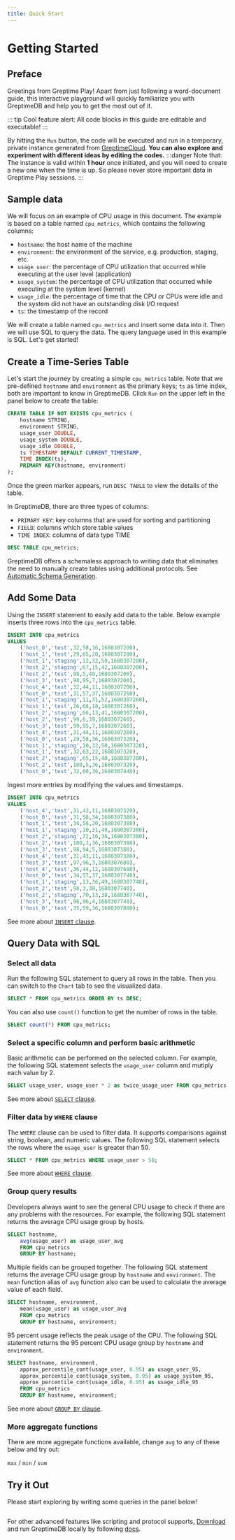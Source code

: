 ```yaml
---
title: Quick Start
---
```

# Getting Started

## Preface
Greetings from Greptime Play! Apart from just following a word-document guide, this interactive playground will quickly familiarize you with GreptimeDB and help you to get the most out of it. 

::: tip Cool feature alert:
All code blocks in this guide are editable and executable! 
:::

By hitting the `Run` button, the code will be executed and run in a temporary, private instance generated
from [GreptimeCloud](https://greptime.com/product/cloud). **You can also explore and experiment with different ideas by editing the codes.**
:::danger Note that:
The instance is valid within **1 hour** once initiated, and you will need to create a new one when the time is up. So please never store important data in Greptime Play sessions.
:::

## Sample data

We will focus on an example of CPU usage in this document. The example is based on a table named `cpu_metrics`, which contains the following columns:

- `hostname`: the host name of the machine
- `environment`: the environment of the service, e.g. production, staging, etc.
- `usage_user`: the percentage of CPU utilization that occurred while executing at the user level (application)
- `usage_system`: the percentage of CPU utilization that occurred while executing at the system level (kernel)
- `usage_idle`: the percentage of time that the CPU or CPUs were idle and the system did not have an outstanding disk I/O request
- `ts`: the timestamp of the record

We will create a table named `cpu_metrics` and insert some data into it. Then we will use SQL to query the data. The query language used in this example is SQL. Let's get started!


## Create a Time-Series Table

Let's start the journey by creating a simple `cpu_metrics` table. Note that we pre-defined 
`hostname` and `environment` as the primary keys; `ts` as time index, both are important to know
in GreptimeDB. Click `Run` on the upper left in the panel below to create the table:

```sql
CREATE TABLE IF NOT EXISTS cpu_metrics (
    hostname STRING,
    environment STRING,
    usage_user DOUBLE,
    usage_system DOUBLE,
    usage_idle DOUBLE,
    ts TIMESTAMP DEFAULT CURRENT_TIMESTAMP,
    TIME INDEX(ts),
    PRIMARY KEY(hostname, environment)
);
```

Once the green marker appears, run `DESC TABLE` to view the details of the table.

In GreptimeDB, there are three types of columns:

- `PRIMARY KEY`: key columns that are used for sorting and partitioning
- `FIELD`: columns which store table values
- `TIME INDEX`: columns of data type TIME

```sql
DESC TABLE cpu_metrics;
```

GreptimeDB offers a schemaless approach to writing data that eliminates the need to manually create tables using additional protocols. See [Automatic Schema Generation](https://docs.greptime.com/user-guide/write-data#automatic-schema-generation). 

## Add Some Data

Using the `INSERT` statement to easily add data to the table. Below example inserts three rows into the `cpu_metrics` table.

``` sql
INSERT INTO cpu_metrics
VALUES
    ('host_0','test',32,58,36,1680307200),
    ('host_1','test',29,65,20,1680307200),
    ('host_1','staging',12,32,50,1680307200),
    ('host_2','staging',67,15,42,1680307200),
    ('host_2','test',98,5,40,1680307200),
    ('host_3','test',98,95,7,1680307200),
    ('host_4','test',32,44,11,1680307200),
    ('host_0','test',31,57,37,1680307260),
    ('host_1','staging',11,31,52,1680307260),
    ('host_1','test',26,68,18,1680307260),
    ('host_2','staging',66,13,41,1680307200),
    ('host_2','test',99,6,39,1680307260),
    ('host_3','test',99,95,7,1680307260),
    ('host_4','test',31,44,11,1680307260),
    ('host_0','test',29,58,36,1680307320),
    ('host_1','staging',10,32,50,1680307320),
    ('host_1','test',32,63,22,1680307320),
    ('host_2','staging',65,15,40,1680307200),
    ('host_2','test',100,5,36,1680307320),
    ('host_0','test',32,60,36,1680307440);
```


Ingest more entries by modifying the values and timestamps.


``` sql
INSERT INTO cpu_metrics
VALUES
    ('host_4','test',31,43,11,1680307320),
    ('host_0','test',31,58,34,1680307380),
    ('host_1','test',34,58,20,1680307380),
    ('host_1','staging',10,31,49,1680307380),
    ('host_2','staging',72,16,36,1680307380),
    ('host_2','test',100,3,36,1680307380),
    ('host_3','test',98,94,5,1680307380),
    ('host_4','test',31,43,11,1680307380),
    ('host_3','test',97,96,3,1680307680),
    ('host_4','test',36,44,12,1680307680),
    ('host_0','test',34,57,37,1680307740),
    ('host_1','staging',13,36,49,1680307740),
    ('host_2','test',98,3,38,1680307740),
    ('host_2','staging',70,13,38,1680307740),
    ('host_3','test',96,96,4,1680307740),
    ('host_0','test',35,59,36,1680307860);
```

See more about [`INSERT` clause](https://docs.greptime.com/reference/sql/insert).

## Query Data with SQL

### Select all data

Run the following SQL statement to query all rows in the table. Then you can switch to the `Chart` tab to see the visualized data.

``` sql
SELECT * FROM cpu_metrics ORDER BY ts DESC;
```

You can also use `count()` function to get the number of rows in the table.

``` sql
SELECT count(*) FROM cpu_metrics;
```

### Select a specific column and perform basic arithmetic

Basic arithmetic can be performed on the selected column. For example, the following SQL statement selects the `usage_user` column and mutiply each value by 2.

``` sql
SELECT usage_user, usage_user * 2 as twice_usage_user FROM cpu_metrics;
```

See more about [`SELECT` clause](https://docs.greptime.com/reference/sql/select).

### Filter data by `WHERE` clause 

The `WHERE` clause can be used to filter data. It supports comparisons against string, boolean, and numeric values. The following SQL statement selects the rows where the `usage_user` is greater than 50.

``` sql
SELECT * FROM cpu_metrics WHERE usage_user > 50;
```

See more about [`WHERE` clause](https://docs.greptime.com/reference/sql/where).

### Group query results

Developers always want to see the general CPU usage to check if there are any problems with the resources. For example, the following SQL statement returns the average CPU usage group by hosts.

``` sql
SELECT hostname, 
    avg(usage_user) as usage_user_avg
    FROM cpu_metrics
    GROUP BY hostname;
```

Multiple fields can be grouped together. The following SQL statement returns the average CPU usage group by `hostname` and `environment`. The `mean` function alias of `avg` function also can be used to calculate the average value of each field.

``` sql
SELECT hostname, environment, 
    mean(usage_user) as usage_user_avg
    FROM cpu_metrics
    GROUP BY hostname, environment;
```

95 percent usage reflects the peak usage of the CPU. The following SQL statement returns the 95 percent CPU usage group by `hostname` and `environment`.

``` sql
SELECT hostname, environment, 
    approx_percentile_cont(usage_user, 0.95) as usage_user_95, 
    approx_percentile_cont(usage_system, 0.95) as usage_system_95, 
    approx_percentile_cont(usage_idle, 0.95) as usage_idle_95 
    FROM cpu_metrics
    GROUP BY hostname, environment;
```

See more about [`GROUP BY` clause](https://docs.greptime.com/reference/sql/group_by).

<!-- TODO: add GROUP BY time -->
<!-- 
The following SQL statement returns the average CPU usage of all hosts every 5 minutes.

``` sql
SELECT avg(usage_user), avg(usage_system), avg(usage_idle) FROM cpu_metrics GROUP BY time(5m);
``` -->

### More aggregate functions

There are more aggregate functions available, change `avg` to any of these below
and try out:

`max` / `min` / `sum`

<!-- TODO: refer to function doc to get more functions -->

## Try it Out


Please start exploring by writing some queries in the panel below!


```sql

```


For other advanced features like scripting and protocol supports,
[Download](https://greptime.com/download/) and run GreptimeDB locally by
following [docs](https://docs.greptime.com).
